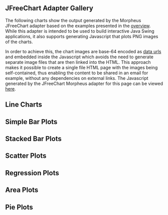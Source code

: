 ## JFreeChart Adapter Gallery
<script type="text/javascript" src="../../../javascript/gallery2.js"></script>
    
The following charts show the output generated by the Morpheus JFreeChart adapter based on the examples presented in the 
[overview](overview). While this adapter is intended to be used to build interactive Java Swing applications, it also supports 
generating Javascript that plots PNG images of the charts. 

In order to achieve this, the chart images are base-64 encoded as [data urls](https://en.wikipedia.org/wiki/Data_URI_scheme) and
embedded inside the Javascript which avoids the need to generate separate image files that are then linked into the HTML. This 
approach makes it possible to create a single file HTML page with the images being self-contained, thus enabling the content 
to be shared in an email for example, without any dependencies on external links. The Javascript generated by the JFreeChart 
Morpheus adapter for this page can be viewed [here](../../../javascript/gallery2.js).

## Line Charts

<div id="chart_0"></div>
<div id="chart_1"></div>
<div id="chart_2"></div>
<div id="chart_3"></div>
<div id="chart_4"></div>

## Simple Bar Plots

<div id="chart_5"></div>
<div id="chart_6"></div>

## Stacked Bar Plots

<div id="chart_7"></div>
<div id="chart_8"></div>
<div id="chart_9"></div>
<div id="chart_10"></div>

## Scatter Plots

<div id="chart_11"></div>
<div id="chart_12"></div>
<div id="chart_13"></div>

## Regression Plots

<div id="chart_14"></div>
<div id="chart_15"></div>

## Area Plots

<div id="chart_16"></div>
<div id="chart_17"></div>

## Pie Plots

<div id="chart_18"></div>
<div id="chart_19"></div>
<div id="chart_20"></div>
<div id="chart_21"></div>
